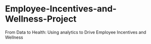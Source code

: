 # Employee-Incentives-and-Wellness-Project
From Data to Health: Using analytics to Drive Employee Incentives and Wellness
